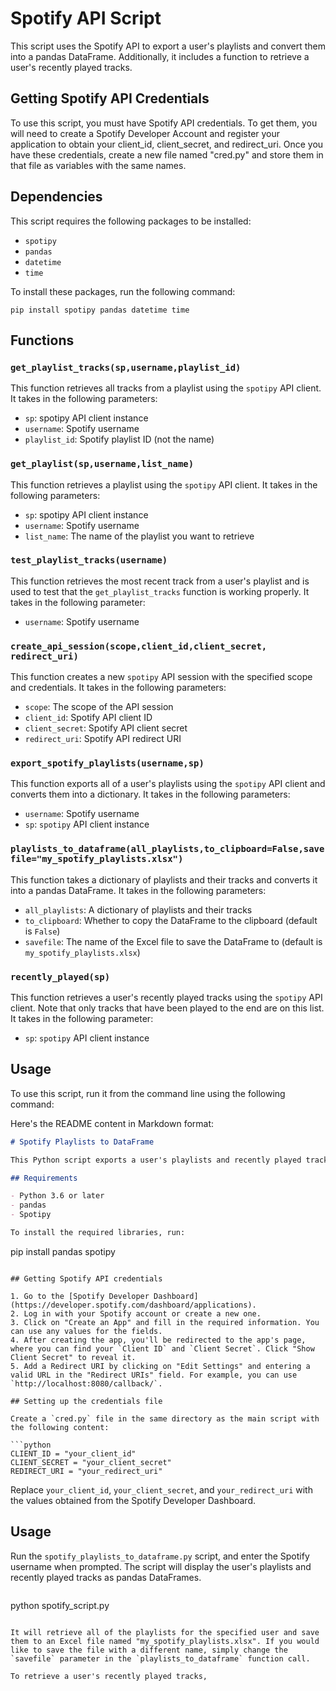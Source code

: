 # Spotify API Script

This script uses the Spotify API to export a user's playlists and convert them into a pandas DataFrame. Additionally, it includes a function to retrieve a user's recently played tracks. 

## Getting Spotify API Credentials
To use this script, you must have Spotify API credentials. To get them, you will need to create a Spotify Developer Account and register your application to obtain your client_id, client_secret, and redirect_uri. Once you have these credentials, create a new file named "cred.py" and store them in that file as variables with the same names. 

## Dependencies
This script requires the following packages to be installed: 

- `spotipy`
- `pandas`
- `datetime`
- `time`

To install these packages, run the following command: 

```
pip install spotipy pandas datetime time
```

## Functions

### `get_playlist_tracks(sp,username,playlist_id)`
This function retrieves all tracks from a playlist using the `spotipy` API client. It takes in the following parameters:

- `sp`: spotipy API client instance
- `username`: Spotify username
- `playlist_id`: Spotify playlist ID (not the name)

### `get_playlist(sp,username,list_name)`
This function retrieves a playlist using the `spotipy` API client. It takes in the following parameters:

- `sp`: spotipy API client instance
- `username`: Spotify username
- `list_name`: The name of the playlist you want to retrieve

### `test_playlist_tracks(username)`
This function retrieves the most recent track from a user's playlist and is used to test that the `get_playlist_tracks` function is working properly. It takes in the following parameter:

- `username`: Spotify username

### `create_api_session(scope,client_id,client_secret, redirect_uri)`
This function creates a new `spotipy` API session with the specified scope and credentials. It takes in the following parameters:

- `scope`: The scope of the API session
- `client_id`: Spotify API client ID
- `client_secret`: Spotify API client secret
- `redirect_uri`: Spotify API redirect URI

### `export_spotify_playlists(username,sp)`
This function exports all of a user's playlists using the `spotipy` API client and converts them into a dictionary. It takes in the following parameters:

- `username`: Spotify username
- `sp`: `spotipy` API client instance

### `playlists_to_dataframe(all_playlists,to_clipboard=False,savefile="my_spotify_playlists.xlsx")`
This function takes a dictionary of playlists and their tracks and converts it into a pandas DataFrame. It takes in the following parameters:

- `all_playlists`: A dictionary of playlists and their tracks
- `to_clipboard`: Whether to copy the DataFrame to the clipboard (default is `False`)
- `savefile`: The name of the Excel file to save the DataFrame to (default is `my_spotify_playlists.xlsx`)

### `recently_played(sp)`
This function retrieves a user's recently played tracks using the `spotipy` API client. Note that only tracks that have been played to the end are on this list. It takes in the following parameter:

- `sp`: `spotipy` API client instance

## Usage
To use this script, run it from the command line using the following command:

Here's the README content in Markdown format:

```markdown
# Spotify Playlists to DataFrame

This Python script exports a user's playlists and recently played tracks from the Spotify API and converts them into pandas DataFrames.

## Requirements

- Python 3.6 or later
- pandas
- Spotipy

To install the required libraries, run:

```
pip install pandas spotipy
```

## Getting Spotify API credentials

1. Go to the [Spotify Developer Dashboard](https://developer.spotify.com/dashboard/applications).
2. Log in with your Spotify account or create a new one.
3. Click on "Create an App" and fill in the required information. You can use any values for the fields.
4. After creating the app, you'll be redirected to the app's page, where you can find your `Client ID` and `Client Secret`. Click "Show Client Secret" to reveal it.
5. Add a Redirect URI by clicking on "Edit Settings" and entering a valid URL in the "Redirect URIs" field. For example, you can use `http://localhost:8080/callback/`.

## Setting up the credentials file

Create a `cred.py` file in the same directory as the main script with the following content:

```python
CLIENT_ID = "your_client_id"
CLIENT_SECRET = "your_client_secret"
REDIRECT_URI = "your_redirect_uri"
```

Replace `your_client_id`, `your_client_secret`, and `your_redirect_uri` with the values obtained from the Spotify Developer Dashboard.

## Usage

Run the `spotify_playlists_to_dataframe.py` script, and enter the Spotify username when prompted. The script will display the user's playlists and recently played tracks as pandas DataFrames.
```

```
python spotify_script.py
```

It will retrieve all of the playlists for the specified user and save them to an Excel file named "my_spotify_playlists.xlsx". If you would like to save the file with a different name, simply change the `savefile` parameter in the `playlists_to_dataframe` function call.

To retrieve a user's recently played tracks,